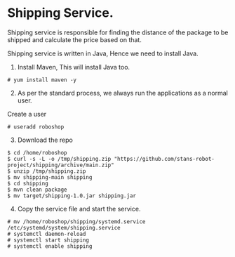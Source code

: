 # Shipping Service.

Shipping service is responsible for finding the distance of the package to be shipped and calculate the price based on that. 

Shipping service is written in Java, Hence we need to install Java.

1. Install Maven, This will install Java too.

```
# yum install maven -y
```

2. As per the standard process, we always run the applications as a normal user.

Create a user 

```
# useradd roboshop
```

3. Download the repo 

```
$ cd /home/roboshop
$ curl -s -L -o /tmp/shipping.zip "https://github.com/stans-robot-project/shipping/archive/main.zip"
$ unzip /tmp/shipping.zip
$ mv shipping-main shipping
$ cd shipping
$ mvn clean package 
$ mv target/shipping-1.0.jar shipping.jar 
```


4. Copy the service file and start the service.

```
# mv /home/roboshop/shipping/systemd.service /etc/systemd/system/shipping.service
# systemctl daemon-reload
# systemctl start shipping 
# systemctl enable shipping
```

